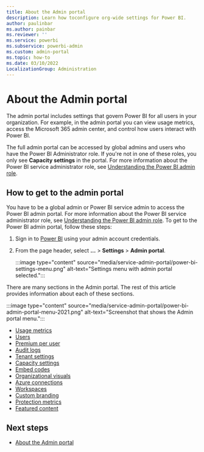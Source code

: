```yaml
---
title: About the Admin portal
description: Learn how toconfigure org-wide settings for Power BI.
author: paulinbar
ms.author: painbar
ms.reviewer: ''
ms.service: powerbi
ms.subservice: powerbi-admin
ms.custom: admin-portal
ms.topic: how-to
ms.date: 03/10/2022
LocalizationGroup: Administration
---
```


# About the Admin portal

The admin portal includes settings that govern Power BI for all users in your organization. For example, in the admin portal you can view usage metrics, access  the Microsoft 365 admin center, and control how users interact with Power BI.

The full admin portal can be accessed by global admins and users who have the Power BI Administrator role. If you're not in one of these roles, you only see **Capacity settings** in the portal. For more information about the Power BI service administrator role, see [Understanding the Power BI admin role](service-admin-role.md).

## How to get to the admin portal

You have to be a global admin or Power BI service admin to access the Power BI admin portal. For more information about the Power BI service administrator role, see [Understanding the Power BI admin role](service-admin-role.md). To get to the Power BI admin portal, follow these steps:

1. Sign in to [Power BI](https://app.powerbi.com) using your admin account credentials.

1. From the page header, select **...** > **Settings** > **Admin portal**.

   :::image type="content" source="media/service-admin-portal/power-bi-settings-menu.png" alt-text="Settings menu with admin portal selected.":::

There are many sections in the Admin portal. The rest of this article provides information about each of these sections.

   :::image type="content" source="media/service-admin-portal/power-bi-admin-portal-menu-2021.png" alt-text="Screenshot that shows the Admin portal menu.":::

* [Usage metrics](service-admin-portal.md#usage-metrics)
* [Users](service-admin-portal.md#users)
* [Premium per user](service-admin-portal.md#premium-per-user)
* [Audit logs](service-admin-portal.md#audit-logs)
* [Tenant settings](service-admin-portal.md#tenant-settings)
* [Capacity settings](service-admin-portal.md#capacity-settings)
* [Embed codes](service-admin-portal.md#embed-codes)
* [Organizational visuals](organizational-visuals.md#organizational-visuals)
* [Azure connections](service-admin-portal.md#azure-connections)
* [Workspaces](service-admin-portal.md#workspaces)
* [Custom branding](service-admin-portal.md#custom-branding)
* [Protection metrics](service-admin-portal.md#protection-metrics)
* [Featured content](service-admin-portal.md#featured-content)

## Next steps

* [About the Admin portal](service-admin-portal.md)
